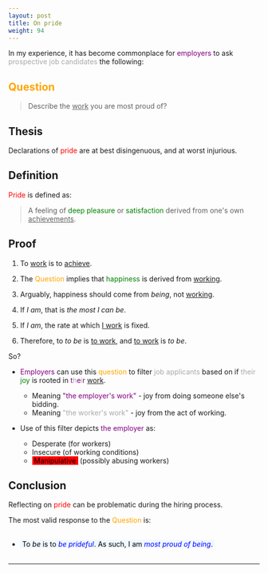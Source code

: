 ```yaml
---
layout: post
title: On pride
weight: 94
---
```


In my experience, it has become commonplace for <span style="color: purple;">employers</span> to ask <span style="color: DarkGray;">prospective job candidates</span> the following:

## <span style="color: orange;">Question</span>

> Describe the <u>work</u> you are most proud of?

## Thesis

Declarations of <span style="color: red;">pride</span> are at best disingenuous, and at worst injurious.

## Definition

<span style="color: red;">Pride</span> is defined as:

> A feeling of <span style="color: green;">deep pleasure</span> or <span style="color: green;">satisfaction</span> derived from one's own <u>achievements</u>.

## Proof

1. To <u>work</u> is to <u>achieve</u>.

2. The <span style="color: orange;">Question</span> implies that <span style="color: green;">happiness</span> is derived from <u>working</u>.

3. Arguably, happiness should come from _being_, not <u>working</u>.

4. If _I am_, that is _the most I can be_.

5. If _I am_, the rate at which <u>I work</u> is fixed.

6. Therefore, to _to be_ is <u>to work</u>, and <u>to work</u> is _to be_.

So?

- <span style="color: purple;">Employers</span> can use this <span style="color: orange;">question</span> to filter <span style="color: DarkGray;">job applicants</span> based on if <span style="color: DarkGray;">their</span> <span style="color: green;">joy</span> is rooted in <span style="color: purple;">t</span><span style="color: DarkGray;">h</span><span style="color: purple;">e</span><span style="color: DarkGray;">i</span><span style="color: purple;">r</span> <u>work</u>.

  - Meaning <span style="color: purple;">"the employer's work"</span> - joy from doing someone else's bidding.
  - Meaning <span style="color: DarkGray;">"the worker's work"</span> - joy from the act of working.

- Use of this filter depicts <span style="color: purple;">the employer</span> as:

  * Desperate (for workers)
  * Insecure (of working conditions)
  * <mark style="background-color: red; padding: 0 4px;">Manipulative</mark> (possibly abusing workers)

## Conclusion

Reflecting on <span style="color: red;">pride</span> can be problematic during the hiring process.

The most valid response to the <span style="color: orange;">Question</span> is:<br><br>

* <mark style="background-color: AliceBlue; padding: 0 4px;">To <span style="font-style: italic;">be</span> is to <span style="font-style: italic; color: blue;">be prideful</span>. As such, I am <span style="font-style: italic; color: blue;">most proud of being</span>.</mark><br><br>

---
